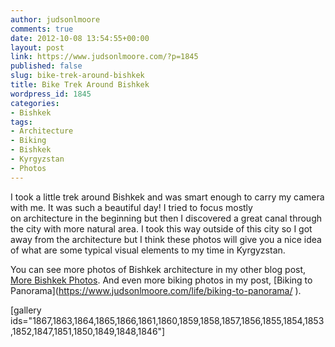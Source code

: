 ```yaml
---
author: judsonlmoore
comments: true
date: 2012-10-08 13:54:55+00:00
layout: post
link: https://www.judsonlmoore.com/?p=1845
published: false
slug: bike-trek-around-bishkek
title: Bike Trek Around Bishkek
wordpress_id: 1845
categories:
- Bishkek
tags:
- Architecture
- Biking
- Bishkek
- Kyrgyzstan
- Photos
---
```


I took a little trek around Bishkek and was smart enough to carry my camera with me. It was such a beautiful day! I tried to focus mostly on architecture in the beginning but then I discovered a great canal through the city with more natural area. I took this way outside of this city so I got away from the architecture but I think these photos will give you a nice idea of what are some typical visual elements to my time in Kyrgyzstan.

You can see more photos of Bishkek architecture in my other blog post, [More Bishkek Photos](https://www.judsonlmoore.com/bishkek/more-bishkek-photos/). And even more biking photos in my post, [Biking to Panorama](https://www.judsonlmoore.com/life/biking-to-panorama/ ‎).

[gallery ids="1867,1863,1864,1865,1866,1861,1860,1859,1858,1857,1856,1855,1854,1853,1852,1847,1851,1850,1849,1848,1846"]
